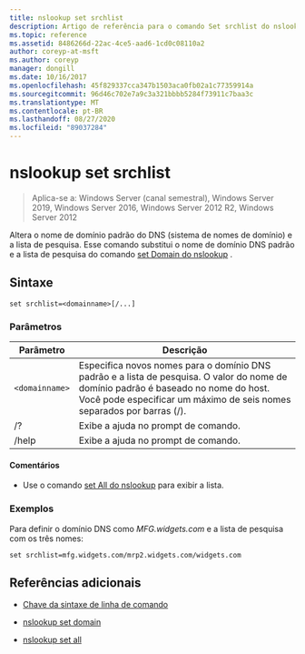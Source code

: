 ```yaml
---
title: nslookup set srchlist
description: Artigo de referência para o comando Set srchlist do nslookup, que altera o nome de domínio padrão do DNS (sistema de nomes de domínio) e a lista de pesquisa.
ms.topic: reference
ms.assetid: 8486266d-22ac-4ce5-aad6-1cd0c08110a2
author: coreyp-at-msft
ms.author: coreyp
manager: dongill
ms.date: 10/16/2017
ms.openlocfilehash: 45f829337cca347b1503aca0fb02a1c77359914a
ms.sourcegitcommit: 96d46c702e7a9c3a321bbbb5284f73911c7baa3c
ms.translationtype: MT
ms.contentlocale: pt-BR
ms.lasthandoff: 08/27/2020
ms.locfileid: "89037284"
---
```

# <a name="nslookup-set-srchlist"></a>nslookup set srchlist

> Aplica-se a: Windows Server (canal semestral), Windows Server 2019, Windows Server 2016, Windows Server 2012 R2, Windows Server 2012

Altera o nome de domínio padrão do DNS (sistema de nomes de domínio) e a lista de pesquisa. Esse comando substitui o nome de domínio DNS padrão e a lista de pesquisa do comando [set Domain do nslookup](nslookup-set-domain.md) .

## <a name="syntax"></a>Sintaxe

```
set srchlist=<domainname>[/...]
```

### <a name="parameters"></a>Parâmetros

| Parâmetro | Descrição |
| --------- | ----------- |
| `<domainname>` | Especifica novos nomes para o domínio DNS padrão e a lista de pesquisa. O valor do nome de domínio padrão é baseado no nome do host. Você pode especificar um máximo de seis nomes separados por barras (/). |
| /? | Exibe a ajuda no prompt de comando. |
| /help | Exibe a ajuda no prompt de comando. |

#### <a name="remarks"></a>Comentários

- Use o comando [set All do nslookup](nslookup-set-all.md) para exibir a lista.

### <a name="examples"></a>Exemplos

Para definir o domínio DNS como *MFG.widgets.com* e a lista de pesquisa com os três nomes:

```
set srchlist=mfg.widgets.com/mrp2.widgets.com/widgets.com
```

## <a name="additional-references"></a>Referências adicionais

- [Chave da sintaxe de linha de comando](command-line-syntax-key.md)

- [nslookup set domain](nslookup-set-domain.md)

- [nslookup set all](nslookup-set-all.md)
